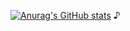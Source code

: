 [![Anurag's GitHub stats](https://github-readme-stats.vercel.app/api?username=haoeixc)](https://github.com/anuraghazra/github-readme-stats)
♪
